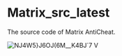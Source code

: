 # Matrix_src_latest
The source code of Matrix AntiCheat.


![NJ4W5}J6OJ(6M__K4BJ`7 V](https://user-images.githubusercontent.com/41772578/176986945-0e696c0d-ded1-4d4b-81f6-f68fd14daeb2.gif)
